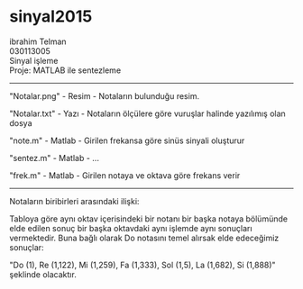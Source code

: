 # sinyal2015

ibrahim Telman</br>
030113005</br>
Sinyal işleme</br>
Proje: MATLAB ile sentezleme</br>

<hr>

"Notalar.png" - Resim - Notaların bulunduğu resim.</br>

"Notalar.txt" - Yazı - Notaların ölçülere göre vuruşlar halinde yazılımış olan dosya</br>

"note.m" - Matlab - Girilen frekansa göre sinüs sinyali oluşturur</br>

"sentez.m" - Matlab - ... </br>

"frek.m" - Matlab - Girilen notaya ve oktava göre frekans verir </br>

<hr>

Notaların biribirleri arasındaki ilişki:</br>

<p>Tabloya göre aynı oktav içerisindeki bir notanı bir başka notaya bölümünde elde edilen sonuç bir başka oktavdaki aynı işlemde aynı sonuçları vermektedir. Buna bağlı olarak Do notasını temel alırsak elde edeceğimiz sonuçlar:</p> "Do (1), Re (1,122), Mi (1,259), Fa (1,333), Sol (1,5), La (1,682), Si (1,888)" şeklinde olacaktır.
